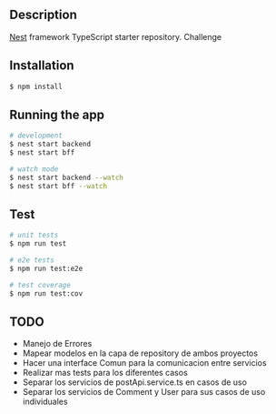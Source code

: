 ## Description

[Nest](https://github.com/nestjs/nest) framework TypeScript starter repository. Challenge

## Installation

```bash
$ npm install
```

## Running the app

```bash
# development
$ nest start backend
$ nest start bff

# watch mode
$ nest start backend --watch
$ nest start bff --watch

```

## Test

```bash
# unit tests
$ npm run test

# e2e tests
$ npm run test:e2e

# test coverage
$ npm run test:cov
```

## TODO
  
- Manejo de Errores
- Mapear modelos en la capa de repository de ambos proyectos
- Hacer una interface Comun para la comunicacion entre servicios
- Realizar mas tests para los diferentes casos
- Separar los servicios de postApi.service.ts en casos de uso
- Separar los servicios de Comment y User para sus casos de uso individuales

